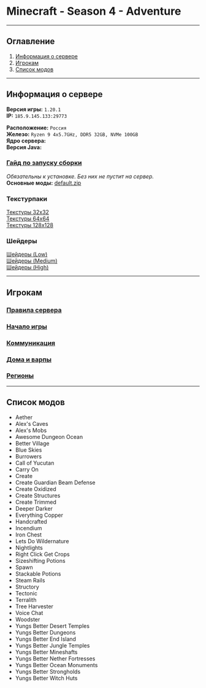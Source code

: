 # Minecraft - Season 4 - Adventure
___

## Оглавление

1. [Информация о сервере](#информация-о-сервере)
2. [Игрокам](#игрокам)
3. [Список модов](#список-модов)

___

## Информация о сервере

**Версия игры:** `1.20.1`</br>
**IP:** `185.9.145.133:29773`</br>

**Расположение:** `Россия`</br>
**Железо:** `Ryzen 9 4x5.7GHz, DDR5 32GB, NVMe 100GB`</br>
**Ядро сервера:** </br>
**Версия Java:** </br>

### [Гайд по запуску сборки](https://github.com/evgeniy-kotin/minecraft-v4/blob/main/guides/how-to-play.md)

*Обязательны к установке. Без них не пустит на сервер.*</br>
**Основные моды:** [default.zip](https://disk.yandex.ru/d/Y006pfQEh-85Ww)

### Текстурпаки

[Текстуры 32х32]()</br>
[Текстуры 64х64]()</br>
[Текстуры 128х128]()</br>

### Шейдеры

[Шейдеры (Low)]()</br>
[Шейдеры (Medium)]()</br>
[Шейдеры (High)]()</br>
___

## Игрокам

### [Правила сервера](https://github.com/evgeniy-kotin/minecraft-v4/blob/main/guides/server-rules.md)
### [Начало игры](https://github.com/evgeniy-kotin/minecraft-v4/blob/main/guides/start.md)
### [Коммуникация](https://github.com/evgeniy-kotin/minecraft-v4/blob/main/guides/players-communication.md)
### [Дома и варпы](https://github.com/evgeniy-kotin/minecraft-v4/blob/main/guides/homes-and-warps.md)
### [Регионы](https://github.com/evgeniy-kotin/minecraft-v4/blob/main/guides/regions.md)

___

## Список модов

- Aether
- Alex's Caves
- Alex's Mobs
- Awesome Dungeon Ocean
- Better Village
- Blue Skies
- Burrowers
- Call of Yucutan
- Carry On
- Create
- Create Guardian Beam Defense
- Create Oxidized
- Create Structures
- Create Trimmed
- Deeper Darker
- Everything Copper
- Handcrafted
- Incendium
- Iron Chest
- Lets Do Wildernature
- Nightlights
- Right Click Get Crops
- Sizeshifting Potions
- Spawn
- Stackable Potions
- Steam Rails
- Structory
- Tectonic
- Terralith
- Tree Harvester
- Voice Chat
- Woodster
- Yungs Better Desert Temples
- Yungs Better Dungeons
- Yungs Better End Island
- Yungs Better Jungle Temples
- Yungs Better Mineshafts
- Yungs Better Nether Fortresses
- Yungs Better Ocean Monuments
- Yungs Better Strongholds
- Yungs Better Witch Huts
